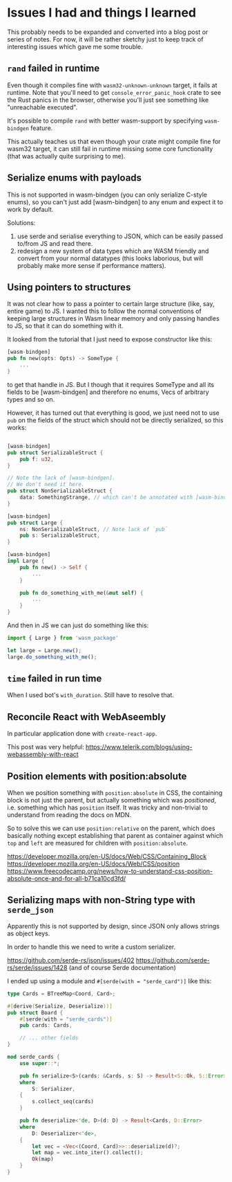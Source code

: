 # Issues I had and things I learned

This probably needs to be expanded and converted into a blog post or series of notes.
For now, it will be rather sketchy just to keep track of interesting issues which gave me some trouble.

## `rand` failed in runtime

Even though it compiles fine with `wasm32-unknown-unknown` target, it fails at runtime. Note that you'll need to get `console_error_panic_hook` crate to see the Rust panics in the browser, otherwise you'll just see something like "unreachable executed".

It's possible to compile `rand` with better wasm-support by specifying `wasm-bindgen` feature.

This actually teaches us that even though your crate might compile fine for wasm32 target, it can still fail in runtime missing some core functionality (that was actually quite surprising to me).

## Serialize enums with payloads

This is not supported in wasm-bindgen (you can only serialize C-style enums), so you can't just add [wasm-bindgen] to any enum and expect it to work by default.

Solutions:

1. use serde and serialise everything to JSON, which can be easily passed to/from JS and read there. 
2. redesign a new system of data types which are WASM friendly and convert from your normal datatypes (this looks laborious, but will probably make more sense if performance matters).

## Using pointers to structures

It was not clear how to pass a pointer to certain large structure (like, say, entire game) to JS. I wanted this to follow the normal conventions of keeping large structures in Wasm linear memory and only passing handles to JS, so that it can do something with it.

It looked from the tutorial that I just need to expose constructor like this:

```rust
[wasm-bindgen]
pub fn new(opts: Opts) -> SomeType {
    ...
}
```

to get that handle in JS. But I though that it requires SomeType and all its fields to be [wasm-bindgen] and therefore no enums, Vecs of arbitrary types and so on.

However, it has turned out that everything is good, we just need not to use `pub` on the fields of the struct which should not be directly serialized, so this works:

```rust

[wasm-bindgen]
pub struct SerializableStruct {
    pub f: u32,
}

// Note the lack of [wasm-bindgen].
// We don't need it here.
pub struct NonSerializableStruct {
    data: SomethingStrange, // which can't be annotated with [wasm-bindgen]
}

[wasm-bindgen]
pub struct Large {
    ns: NonSerializableStruct, // Note lack of `pub`
    pub s: SerializableStruct,
}

[wasm-bindgen]
impl Large {
    pub fn new() -> Self {
        ...
    }

    pub fn do_something_with_me(&mut self) {
        ...
    }
}
```

And then in JS we can just do something like this:

```js
import { Large } from 'wasm_package'

let large = Large.new();
large.do_something_with_me();
```

## `time` failed in run time

When I used bot's `with_duration`.
Still have to resolve that.

## Reconcile React with WebAseembly

In particular application done with `create-react-app`.

This post was very helpful:
https://www.telerik.com/blogs/using-webassembly-with-react

## Position elements with position:absolute

When we position something with `position:absolute` in CSS, the containing block is not just the parent, but actually something which was *positioned*, i.e. something which has `position` itself. It was tricky and non-trivial to understand from reading the docs on MDN.

So to solve this we can use `position:relative` on the parent, which does basically nothing except establishing that parent as container against which `top` and `left` are measured for children with `position:absolute`.

https://developer.mozilla.org/en-US/docs/Web/CSS/Containing_Block
https://developer.mozilla.org/en-US/docs/Web/CSS/position
https://www.freecodecamp.org/news/how-to-understand-css-position-absolute-once-and-for-all-b71ca10cd3fd/

## Serializing maps with non-String type with `serde_json`

Apparently this is not supported by design, since JSON only allows strings as object keys.

In order to handle this we need to write a custom serializer.

https://github.com/serde-rs/json/issues/402
https://github.com/serde-rs/serde/issues/1428
(and of course Serde documentation)

I ended up using a module and `#[serde(with = "serde_card")]` like this:

```rust
type Cards = BTreeMap<Coord, Card>;

#[derive(Serialize, Deserialize))]
pub struct Board {
    #[serde(with = "serde_cards")]
    pub cards: Cards,

    // ... other fields
}

mod serde_cards {
    use super::*;

    pub fn serialize<S>(cards: &Cards, s: S) -> Result<S::Ok, S::Error>
    where
        S: Serializer,
    {
        s.collect_seq(cards)
    }

    pub fn deserialize<'de, D>(d: D) -> Result<Cards, D::Error>
    where
        D: Deserializer<'de>,
    {
        let vec = <Vec<(Coord, Card)>>::deserialize(d)?;
        let map = vec.into_iter().collect();
        Ok(map)
    }
}
```


